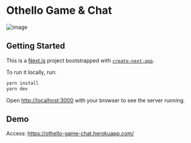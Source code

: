 # Othello Game & Chat

![image](https://user-images.githubusercontent.com/7469145/114292707-c48f4f00-9a66-11eb-92af-b4ec7b9512fa.png)

## Getting Started

This is a [Next.js](https://nextjs.org/) project bootstrapped with [`create-next-app`](https://github.com/vercel/next.js/tree/canary/packages/create-next-app).

To run it locally, run:

```bash
yarn install
yarn dev
```

Open [http://localhost:3000](http://localhost:3000) with your browser to see the server running.

## Demo

Access: https://othello-game-chat.herokuapp.com/
